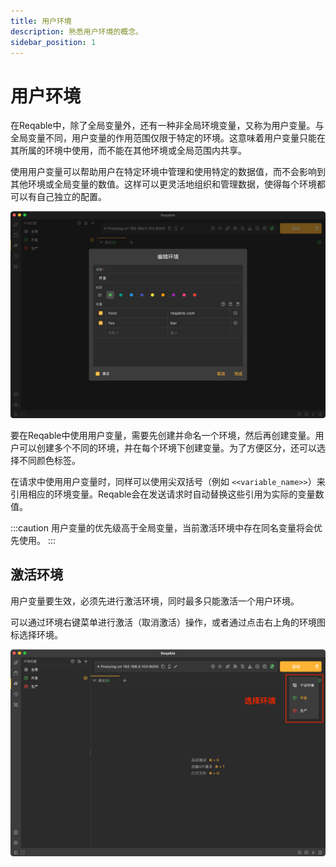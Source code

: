 ```yaml
---
title: 用户环境
description: 熟悉用户环境的概念。
sidebar_position: 1
---
```


# 用户环境

在Reqable中，除了全局变量外，还有一种非全局环境变量，又称为用户变量。与全局变量不同，用户变量的作用范围仅限于特定的环境。这意味着用户变量只能在其所属的环境中使用，而不能在其他环境或全局范围内共享。

使用用户变量可以帮助用户在特定环境中管理和使用特定的数据值，而不会影响到其他环境或全局变量的数值。这样可以更灵活地组织和管理数据，使得每个环境都可以有自己独立的配置。

![](arts/user_01.png)

要在Reqable中使用用户变量，需要先创建并命名一个环境，然后再创建变量。用户可以创建多个不同的环境，并在每个环境下创建变量。为了方便区分，还可以选择不同颜色标签。

在请求中使用用户变量时，同样可以使用尖双括号（例如 `<<variable_name>>`）来引用相应的环境变量。Reqable会在发送请求时自动替换这些引用为实际的变量数值。

:::caution
用户变量的优先级高于全局变量，当前激活环境中存在同名变量将会优先使用。
:::


## 激活环境

用户变量要生效，必须先进行激活环境，同时最多只能激活一个用户环境。

可以通过环境右键菜单进行激活（取消激活）操作，或者通过点击右上角的环境图标选择环境。

![](arts/user_02.png)